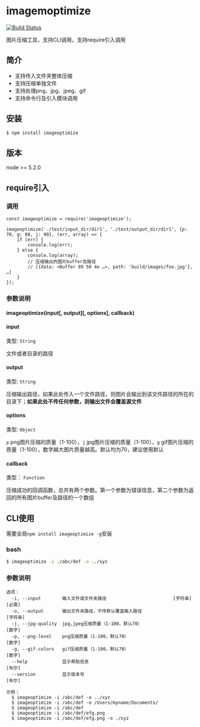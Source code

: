 # imagemoptimize

[![Build Status](https://www.travis-ci.org/izhangxu/image-optimize.svg?branch=master)](https://www.travis-ci.org/izhangxu/image-optimize)

图片压缩工具，支持CLI调用，支持require引入调用

## 简介
- 支持传入文件夹整体压缩
- 支持压缩单独文件
- 支持处理png、jpg、jpeg、gif
- 支持命令行及引入模块调用

## 安装
``` bash
$ npm install imageoptimize
```

## 版本
node >= 5.2.0

## require引入

### 调用
```
const imageoptimize = require('imageoptimize');

imageoptimize('./test/input_dir/dir1', './test/output_dir/dir1', {p: 70, g: 80, j: 90}, (err, array) => {
    if (err) {
        console.log(err);
    } else {
        console.log(array); 
        // 压缩输出的图片buffer及路径
        // [{data: <Buffer 89 50 4e …>, path: 'build/images/foo.jpg'}, …]
    }
});
```

### 参数说明

#### imageoptimize(input[, output][, options], callback)

#### input

类型: `String`

文件或者目录的路径

#### output

类型: `String`

压缩输出路径，如果此处传入一个文件路径，则图片会输出到该文件路径的所在的目录下；**如果此处不传任何参数，则输出文件会覆盖源文件**

#### options

类型: `Object`

`p` png图片压缩的质量（1-100），`j` jpg图片压缩的质量（1-100），`g` gif图片压缩的质量（1-100），数字越大图片质量越高。默认均为70，建议使用默认

#### callback

类型： `Function`

压缩成功的回调函数，总共有两个参数。第一个参数为错误信息，第二个参数为返回的所有图片buffer及路径的一个数组

## CLI使用
需要全局`npm install imageoptimize -g`安装

### bash
``` bash
$ imageoptimize -i ./abc/def -o ../xyz
```

### 参数说明
```
选项：
  -i, --input        输入文件或文件夹路径                         [字符串] [必需]
  -o, --output       输出文件夹路径，不传默认覆盖输入路径                  [字符串]
  -j, --jpg-quality  jpg,jpeg压缩质量（1-100，默认70）                    [数字]
  -p, --png-level    png压缩质量（1-100，默认70）                         [数字]
  -g, --gif-colors   gif压缩质量（1-100，默认70）                         [数字]
  --help             显示帮助信息                                        [布尔]
  --version          显示版本号                                          [布尔]

示例：
  $ imageoptimize -i /abc/def -o ../xyz
  $ imageoptimize -i /abc/def -o /Users/myname/Documents/
  $ imageoptimize -i /abc/def
  $ imageoptimize -i /abc/def/efg.png 
  $ imageoptimize -i /abc/def/efg.png -o ./xyz
```
